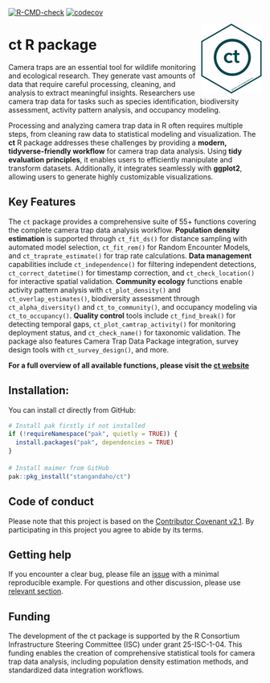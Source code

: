 [![R-CMD-check](https://github.com/stangandaho/ct/actions/workflows/R-CMD-check.yaml/badge.svg)](https://github.com/stangandaho/ct/actions/workflows/R-CMD-check.yaml)
[![codecov](https://codecov.io/gh/stangandaho/ct/graph/badge.svg?token=EPD6MHT0SG)](https://app.codecov.io/gh/stangandaho/ct)

<a href="https://stangandaho.github.io/ct/"><img src="man/figures/logo.png" align="right" height="139" alt="ct website" /></a>

# ct R package

Camera traps are an essential tool for wildlife monitoring and ecological research. 
They generate vast amounts of data that require careful processing, cleaning, and 
analysis to extract meaningful insights. Researchers use camera trap data for tasks 
such as species identification, biodiversity assessment, activity pattern analysis, 
and occupancy modeling.

Processing and analyzing camera trap data in R often requires multiple steps, 
from cleaning raw data to statistical modeling and visualization. The **ct** 
R package addresses these challenges by providing a **modern, tidyverse-friendly workflow** 
for camera trap data analysis. Using **tidy evaluation principles**, it enables 
users to efficiently manipulate and transform datasets. Additionally, it integrates 
seamlessly with **ggplot2**, allowing users to generate highly customizable 
visualizations.

## Key Features

The `ct` package provides a comprehensive suite of 55+ functions covering the 
complete camera trap data analysis workflow. **Population density estimation** 
is supported through `ct_fit_ds()` for distance sampling with automated model 
selection, `ct_fit_rem()` for Random Encounter Models, and `ct_traprate_estimate()` 
for trap rate calculations. **Data management** capabilities include `ct_independence()` 
for filtering independent detections, `ct_correct_datetime()` for timestamp correction, 
and `ct_check_location()` for interactive spatial validation. **Community ecology** 
functions enable activity pattern analysis with `ct_plot_density()` and 
`ct_overlap_estimates()`, biodiversity assessment through `ct_alpha_diversity()` 
and `ct_to_community()`, and occupancy modeling via `ct_to_occupancy()`. 
**Quality control** tools include `ct_find_break()` for detecting temporal gaps, 
`ct_plot_camtrap_activity()` for monitoring deployment status, and `ct_check_name()` 
for taxonomic validation. The package also features Camera Trap Data Package integration, 
survey design tools with `ct_survey_design()`, and more.

**For a full overview of all available functions, please visit the [ct website](https://stangandaho.github.io/ct/reference/index.html)**

## Installation:
You can install *ct* directly from GitHub:

```R
# Install pak firstly if not installed
if (!requireNamespace("pak", quietly = TRUE)) {
  install.packages("pak", dependencies = TRUE)
}

# Install maimer from GitHub
pak::pkg_install("stangandaho/ct")
```

## Code of conduct
Please note that this project is based on the [Contributor Covenant v2.1](https://github.com/stangandaho/ct/blob/main/CODE_OF_CONDUCT.md). 
By participating in this project you agree to abide by its terms.

## Getting help
If you encounter a clear bug, please file an [issue](https://github.com/stangandaho/ct/issues) with a minimal reproducible 
example. For questions and other discussion, please use [relevant section](https://github.com/stangandaho/ct/discussions).

## Funding
The development of the ct package is supported by the R Consortium Infrastructure 
Steering Committee (ISC) under grant 25-ISC-1-04. This funding enables the creation 
of comprehensive statistical tools for camera trap data analysis, including population 
density estimation methods, and standardized data integration workflows. 
